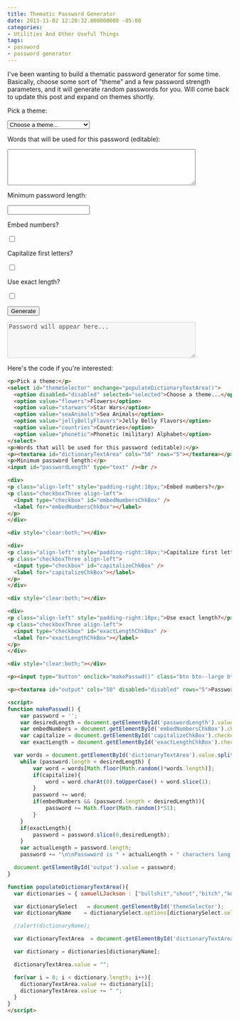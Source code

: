 ```yaml
---
title: Thematic Password Generator
date: 2013-11-02 12:20:32.000000000 -05:00
categories:
- Utilities And Other Useful Things
tags:
- password
- password generator
---
```

<p>I've been wanting to build a thematic password generator for some time. Basically, choose some sort of "theme" and a few password strength parameters, and it will generate random passwords for you. Will come back to update this post and expand on themes shortly.</p>

<p>Pick a theme:</p>
<select id="themeSelector" onchange="populateDictionaryTextArea()">
  <option disabled="disabled" selected="selected">Choose a theme...</option>
  <option value="flowers">Flowers</option>
  <option value="starwars">Star Wars</option>
  <option value="seaAnimals">Sea Animals</option>
  <option value="jellyBellyFlavors">Jelly Belly Flavors</option>
  <option value="countries">Countries</option>
  <option value="phonetic">Phonetic (military) Alphabet</option>
</select>
<p>Words that will be used for this password (editable):</p>
<p><textarea id="dictionaryTextArea" cols="50" rows="5"></textarea></p>
<p>Minimum password length:</p>
<input id="passwordLength" type="text" /><br />

<div>
<p class="align-left" style="padding-right:10px;">Embed numbers?</p>
<p class="checkboxThree align-left">
  <input type="checkbox" id="embedNumbersChkBox" />
  <label for="embedNumbersChkBox"></label>
</p>
</div>

<div style="clear:both;"></div>

<div>
<p class="align-left" style="padding-right:10px;">Capitalize first letters?</p>
<p class="checkboxThree align-left">
  <input type="checkbox" id="capitalizeChkBox" />
  <label for="capitalizeChkBox"></label>
</p>
</div>

<div style="clear:both;"></div>

<div>
<p class="align-left" style="padding-right:10px;">Use exact length?</p>
<p class="checkboxThree align-left">
  <input type="checkbox" id="exactLengthChkBox" />
  <label for="exactLengthChkBox"></label>
</p>
</div>

<div style="clear:both;"></div>

<p><input type="button" onclick="makePasswd()" class="btn btn--large btn--success" value="Generate" /></p>

<p><textarea id="output" cols="50" disabled="disabled" rows="5">Password will appear here...</textarea></p>

<script>
function makePasswd() {
    var password = '';
    var desiredLength = document.getElementById('passwordLength').value;
    var embedNumbers = document.getElementById('embedNumbersChkBox').checked;
    var capitalize = document.getElementById('capitalizeChkBox').checked;
    var exactLength = document.getElementById('exactLengthChkBox').checked;

  var words = document.getElementById('dictionaryTextArea').value.split(" ");
    while (password.length < desiredLength) {
        var word = words[Math.floor(Math.random()*words.length)];
        if(capitalize){
            word = word.charAt(0).toUpperCase() + word.slice(1);
        }
        password += word;
        if(embedNumbers && (password.length < desiredLength)){
            password += Math.floor(Math.random()*51);
        }
    }
    if(exactLength){
        password = password.slice(0,desiredLength);
    }
    var actualLength = password.length;
    password += "\n\nPasswword is " + actualLength + " characters long.";

  document.getElementById('output').value = password;
}

function populateDictionaryTextArea(){
  var dictionaries = { samuelLJackson : ["bullshit","shoot","bitch","kneecaps","goddamn","money","motherfucker","Winston","motherfucker","shot","understand","asses","dead","fucking","fried","chicken","shit","transitional","kill","shit","case","dumbass","duty","booty","motherfucker","righteous","ezekiel","brother","tyranny","filthy","pumpkin-pie","AK-47","kill","absolutely","snakes","plane","zeus","fuck","shove","lightning-bolt","ass","goddamn","shark","enough"], pokemon: ["Bulbasaur","Ivysaur","Venusaur","Charmander","Charmeleon","Charizard","Squirtle","Wartortle","Blastoise","Caterpie","Metapod","Butterfree","Weedle","Kakuna","Beedrill","Pidgey","Pidgeotto","Pidgeot","Rattata","Raticate","Spearow","Fearow","Ekans","Arbok","Pikachu","Raichu","Sandshrew","Sandslash","Nidoran","Nidorina","Nidoqueen","Nidoran","Nidorino","Nidoking","Clefairy","Clefable","Vulpix","Ninetales","Jigglypuff","Wigglytuff","Zubat","Golbat","Oddish","Gloom","Vileplume","Paras","Parasect","Venonat","Venomoth","Diglett","Dugtrio","Meowth","Persian","Psyduck","Golduck","Mankey","Primeape","Growlithe","Arcanine","Poliwag","Poliwhirl","Poliwrath","Abra","Kadabra","Alakazam","Machop","Machoke","Machamp","Bellsprout","Weepinbell","Victreebel","Tentacool","Tentacruel","Geodude","Graveler","Golem","Ponyta","Rapidash","Slowpoke","Slowbro","Magnemite","Magneton","Farfetchd","Doduo","Dodrio","Seel","Dewgong","Grimer","Muk","Shellder","Cloyster","Gastly","Haunter","Gengar","Onix","Drowzee","Hypno","Krabby","Kingler","Voltorb","Electrode","Exeggcute","Exeggutor","Cubone","Marowak","Hitmonlee","Hitmonchan","Lickitung","Koffing","Weezing","Rhyhorn","Rhydon","Chansey","Tangela","Kangaskhan","Horsea","Seadra","Goldeen","Seaking","Staryu","Starmie","Mr. Mime","Scyther","Jynx","Electabuzz","Magmar","Pinsir","Tauros","Magikarp","Gyarados","Lapras","Ditto","Eevee","Vaporeon","Jolteon","Flareon","Porygon","Omanyte","Omastar","Kabuto","Kabutops","Aerodactyl","Snorlax","Articuno","Zapdos","Moltres","Dratini","Dragonair","Dragonite","Mewtwo","Mew†","Chikorita","Bayleef","Meganium","Cyndaquil","Quilava","Typhlosion","Totodile","Croconaw","Feraligatr","Sentret","Furret","Hoothoot","Noctowl","Ledyba","Ledian","Spinarak","Ariados","Crobat","Chinchou","Lanturn","Pichu","Cleffa","Igglybuff","Togepi","Togetic","Natu","Xatu","Mareep","Flaaffy","Ampharos","Bellossom","Marill","Azumarill","Sudowoodo","Politoed","Hoppip","Skiploom","Jumpluff","Aipom","Sunkern","Sunflora","Yanma","Wooper","Quagsire","Espeon","Umbreon","Murkrow","Slowking","Misdreavus","Unown","Wobbuffet","Girafarig","Pineco","Forretress","Dunsparce","Gligar","Steelix","Snubbull","Granbull","Qwilfish","Scizor","Shuckle","Heracross","Sneasel","Teddiursa","Ursaring","Slugma","Magcargo","Swinub","Piloswine","Corsola","Remoraid","Octillery","Delibird","Mantine","Skarmory","Houndour","Houndoom","Kingdra","Phanpy","Donphan","Porygon2","Stantler","Smeargle","Tyrogue","Hitmontop","Smoochum","Elekid","Magby","Miltank","Blissey","Raikou","Entei","Suicune","Larvitar","Pupitar","Tyranitar","Lugia†","Ho-Oh†","Celebi†","Treecko","Grovyle","Sceptile","Torchic","Combusken","Blaziken","Mudkip","Marshtomp","Swampert","Poochyena","Mightyena","Zigzagoon","Linoone","Wurmple","Silcoon","Beautifly","Cascoon","Dustox","Lotad","Lombre","Ludicolo","Seedot","Nuzleaf","Shiftry","Taillow","Swellow","Wingull","Pelipper","Ralts","Kirlia","Gardevoir","Surskit","Masquerain","Shroomish","Breloom","Slakoth","Vigoroth","Slaking","Nincada","Ninjask","Shedinja","Whismur","Loudred","Exploud","Makuhita","Hariyama","Azurill","Nosepass","Skitty","Delcatty","Sableye","Mawile","Aron","Lairon","Aggron","Meditite","Medicham","Electrike","Manectric","Plusle","Minun","Volbeat","Illumise","Roselia","Gulpin","Swalot","Carvanha","Sharpedo","Wailmer","Wailord","Numel","Camerupt","Torkoal","Spoink","Grumpig","Spinda","Trapinch","Vibrava","Flygon","Cacnea","Cacturne","Swablu","Altaria","Zangoose","Seviper","Lunatone","Solrock","Barboach","Whiscash","Corphish","Crawdaunt","Baltoy","Claydol","Lileep","Cradily","Anorith","Armaldo","Feebas","Milotic","Castform","Kecleon","Shuppet","Banette","Duskull","Dusclops","Tropius","Chimecho","Absol","Wynaut","Snorunt","Glalie","Spheal","Sealeo","Walrein","Clamperl","Huntail","Gorebyss","Relicanth","Luvdisc","Bagon","Shelgon","Salamence","Beldum","Metang","Metagross","Regirock","Regice","Registeel","Latias","Latios","Kyogre","Groudon","Rayquaza","Jirachi†","Deoxys†","Turtwig","Grotle","Torterra","Chimchar","Monferno","Infernape","Piplup","Prinplup","Empoleon","Starly","Staravia","Staraptor","Bidoof","Bibarel","Kricketot","Kricketune","Shinx","Luxio","Luxray","Budew","Roserade","Cranidos","Rampardos","Shieldon","Bastiodon","Burmy","Wormadam","Mothim","Combee","Vespiquen","Pachirisu","Buizel","Floatzel","Cherubi","Cherrim","Shellos","Gastrodon","Ambipom","Drifloon","Drifblim","Buneary","Lopunny","Mismagius","Honchkrow","Glameow","Purugly","Chingling","Stunky","Skuntank","Bronzor","Bronzong","Bonsly","Mime Jr.","Happiny","Chatot","Spiritomb","Gible","Gabite","Garchomp","Munchlax","Riolu","Lucario","Hippopotas","Hippowdon","Skorupi","Drapion","Croagunk","Toxicroak","Carnivine","Finneon","Lumineon","Mantyke","Snover","Abomasnow","Weavile","Magnezone","Lickilicky","Rhyperior","Tangrowth","Electivire","Magmortar","Togekiss","Yanmega","Leafeon","Glaceon","Gliscor","Mamoswine","Porygon-Z","Gallade","Probopass","Dusknoir","Froslass","Rotom","Uxie","Mesprit","Azelf","Dialga","Palkia","Heatran","Regigigas","Giratina","Cresselia","Swoobat"], flowers: ["alstroemeria","amaranthus","amaryllis","anemone","anthurium","asters","buplerum","callalilies","callalily","carnation","mum","chrysanthemum","coxcomb","daisy","curly-willow","daffodils","dahlias","delphinium","gerbera","ginger","gladiouli","heather","heliconia","hyacinth","hydrangeas","hypericum","iris","kangaroo-paw","larkspur","leptospermum","liatris","lilies","limonium","lisianthus","asters","narcissus","orchids","pearl-blossom","peonies","poinsettia","protea","quince","ranunculus","roses","snapdragons","soldaster","sunflowers","tulips","viburnum","waxflower"], starwars: ["tan-tan","luke","han","skywalker","solo","bacta","at-at","at-st","wookie","wampa","hoth","empire","dark","side","force","leia","princess","speeder","tie-fighter","deathstar","feeling","lightsaber","x-wing","b-wing","y-wing","a-wing","millenium","falcon","destroyer","star","imperial","sith","jedi","knight","tie-bomber","blaster","shield","shields","endor","coruscant","clones","deathsticks","kaashyyk","bothans","proton","torpedo","attack","formation","spacestation","chewbacca","c3po","r2d2","droid","anakin","obi-wan","kenobi","maul","darth","vader","palpatine","emperor","operational","alderaan"], seaAnimals: ["anemone","eel","carp","pike","walleye","clownfish","kraken","barracuda","shark","angelfish","squid","octopus","crab","lobster","urchin","whale","dolphin","seasnake","manatee","cuttlefish","conch","cod","salmon","tuna","barnacle","anchovy","albacore","coral","seal","flounder","goldfish","grouper","guppy","haddock","halibut","herring","jellyfish","lamprey","manta-ray","stingray","minnow","mollusk","mussel","narwhal","nautilus","nettlefish","orca","otter","oyster","plankton","piranha","sardine","shrimp","starfish","sturgeon","trout","turtle","walrus"], jellyBellyFlavors: ["cream","soda","root","beer","berry","blue","blueberry","bubble","gum","buttered","popcorn","cantaloupe","cappuccino","caramel","corn","chili","mango","chocolate","pudding","cinnamon","coconut","cotton","candy","crushed","pineapple","dr.pepper","french","vanilla","green","apple","island","punch","juicy","pear","kiwi","lemon","drop","lemon","lime","licorice","mango","margarita","mixed","berry","smoothie","orange","sherbet","peach","piña","colada","plum","pomegranate","raspberry","red","apple","sizzling","cinnamon","sour","cherry","strawberry","cheesecake","strawberry","daiquiri","strawberry","jam","sunkist","lemon","sunkist","lime","sunkist","orange","sunkist","pink","grapefruit","sunkist","tangerine","toasted","marshmallow","top","banana","tutti-fruitti","very","cherry","watermelon","wild","blackberry"], countries:["afghanistan","albania","algeria","american-samoa","andorra","angola","anguilla","antigua","barbuda","argentina","armenia","aruba","australia","austria","azerbaijan","bahamas","bahrain","bangladesh","barbados","belarus","belgium","belize","benin","bermuda","bhutan","bolivia","bosnia-herzegovina","botswana","bouvet-island","brazil","brunei","bulgaria","burkina-faso","burundi","cambodia","cameroon","canada","cape-verde","cayman-islands","central-african-republic","chad","chile","china","christmas-island","cocos-(keeling)-islands","colombia","comoros","zaire","cook-islands","costa-rica","croatia","cuba","cyprus","czech-republic","denmark","djibouti","dominica","dominican-republic","ecuador","egypt","el-salvador","equatorial-guinea","eritrea","estonia","ethiopia","falkland-islands","faroe-islands","fiji","finland","france","french-guiana","gabon","gambia","georgia","germany","ghana","gibraltar","greece","greenland","grenada","guadeloupe","guam","guatemala","guinea","guinea-bissau","guyana","haiti","holy-see","honduras","hong-kong","hungary","iceland","india","indonesia","iran","iraq","ireland","israel","italy","ivory-coast","jamaica","japan","jordan","kazakhstan","kenya","kiribati","kuwait","kyrgyzstan","laos","latvia","lebanon","lesotho","liberia","libya","liechtenstein","lithuania","luxembourg","macau","macedonia","madagascar","malawi","malaysia","maldives","mali","malta","marshall-islands","martinique","mauritania","mauritius","mayotte","mexico","micronesia","moldova","monaco","mongolia","montenegro","montserrat","morocco","mozambique","myanmar","namibia","nauru","nepal","netherlands","antilles","new-caledonia","new-zealand","nicaragua","niger","nigeria","niue","norfolk-island","north-korea","northern-mariana-islands","norway","oman","pakistan","palau","panama","papua-new-guinea","paraguay","peru","philippines","pitcairn-island","poland","polynesia","portugal","puerto-rico","qatar","reunion","romania","russia","rwanda","saint-helena","saint-kitts-and-nevis","saint-lucia","saint-pierre-and-miquelon","saint-vincent-and-grenadines","samoa","san-marino","sao-tome-and-principe","saudi-arabia","senegal","serbia","seychelles","sierra-leone","singapore","slovakia","slovenia","solomon-islands","somalia","south-africa","south-georgia-and-south-sandwich-islands","south-korea","south-sudan","spain","sri-lanka","sudan","suriname","svalbard-and-jan-mayen-islands","swaziland","sweden","switzerland","syria","taiwan","tajikistan","tanzania","thailand","timor-leste","togo","tokelau","tonga","trinidad-and-tobago","tunisia","turkey","turkmenistan","turks-and-caicos-islands","tuvalu","uganda","ukraine","united-arab-emirates","united-kingdom","united-states","uruguay","uzbekistan","vanuatu","venezuela","vietnam","virgin-islands","wallis-and-futuna-islands","yemen","zambia","zimbabwe"], phonetic : ["alpha","bravo","charlie","delta","echo","foxtrot","gulf","hotel","india","juliet","kilo","lima","mike","november","oscar","papa","quebec","romeo","sierra","tango","uniform","victor","whiskey","x-ray","yankee","zulu"] };

  var dictionarySelect   = document.getElementById('themeSelector');
  var dictionaryName    = dictionarySelect.options[dictionarySelect.selectedIndex].value;

  //alert(dictionaryName);

  var dictionaryTextArea  = document.getElementById('dictionaryTextArea');

  var dictionary = dictionaries[dictionaryName];

  dictionaryTextArea.value = "";

  for(var i = 0; i < dictionary.length; i++){
    dictionaryTextArea.value += dictionary[i];
    dictionaryTextArea.value += " ";
  }
}
</script>

Here's the code if you're interested:

```html
<p>Pick a theme:</p>
<select id="themeSelector" onchange="populateDictionaryTextArea()">
  <option disabled="disabled" selected="selected">Choose a theme...</option>
  <option value="flowers">Flowers</option>
  <option value="starwars">Star Wars</option>
  <option value="seaAnimals">Sea Animals</option>
  <option value="jellyBellyFlavors">Jelly Belly Flavors</option>
  <option value="countries">Countries</option>
  <option value="phonetic">Phonetic (military) Alphabet</option>
</select>
<p>Words that will be used for this password (editable):</p>
<p><textarea id="dictionaryTextArea" cols="50" rows="5"></textarea></p>
<p>Minimum password length:</p>
<input id="passwordLength" type="text" /><br />

<div>
<p class="align-left" style="padding-right:10px;">Embed numbers?</p>
<p class="checkboxThree align-left">
  <input type="checkbox" id="embedNumbersChkBox" />
  <label for="embedNumbersChkBox"></label>
</p>
</div>

<div style="clear:both;"></div>

<div>
<p class="align-left" style="padding-right:10px;">Capitalize first letters?</p>
<p class="checkboxThree align-left">
  <input type="checkbox" id="capitalizeChkBox" />
  <label for="capitalizeChkBox"></label>
</p>
</div>

<div style="clear:both;"></div>

<div>
<p class="align-left" style="padding-right:10px;">Use exact length?</p>
<p class="checkboxThree align-left">
  <input type="checkbox" id="exactLengthChkBox" />
  <label for="exactLengthChkBox"></label>
</p>
</div>

<div style="clear:both;"></div>

<p><input type="button" onclick="makePasswd()" class="btn btn--large btn--success" value="Generate" /></p>

<p><textarea id="output" cols="50" disabled="disabled" rows="5">Password will appear here...</textarea></p>

<script>
function makePasswd() {
    var password = '';
    var desiredLength = document.getElementById('passwordLength').value;
    var embedNumbers = document.getElementById('embedNumbersChkBox').checked;
    var capitalize = document.getElementById('capitalizeChkBox').checked;
    var exactLength = document.getElementById('exactLengthChkBox').checked;

  var words = document.getElementById('dictionaryTextArea').value.split(" ");
    while (password.length < desiredLength) {
        var word = words[Math.floor(Math.random()*words.length)];
        if(capitalize){
            word = word.charAt(0).toUpperCase() + word.slice(1);
        }
        password += word;
        if(embedNumbers && (password.length < desiredLength)){
            password += Math.floor(Math.random()*51);
        }
    }
    if(exactLength){
        password = password.slice(0,desiredLength);
    }
    var actualLength = password.length;
    password += "\n\nPasswword is " + actualLength + " characters long.";

  document.getElementById('output').value = password;
}

function populateDictionaryTextArea(){
  var dictionaries = { samuelLJackson : ["bullshit","shoot","bitch","kneecaps","goddamn","money","motherfucker","Winston","motherfucker","shot","understand","asses","dead","fucking","fried","chicken","shit","transitional","kill","shit","case","dumbass","duty","booty","motherfucker","righteous","ezekiel","brother","tyranny","filthy","pumpkin-pie","AK-47","kill","absolutely","snakes","plane","zeus","fuck","shove","lightning-bolt","ass","goddamn","shark","enough"], pokemon: ["Bulbasaur","Ivysaur","Venusaur","Charmander","Charmeleon","Charizard","Squirtle","Wartortle","Blastoise","Caterpie","Metapod","Butterfree","Weedle","Kakuna","Beedrill","Pidgey","Pidgeotto","Pidgeot","Rattata","Raticate","Spearow","Fearow","Ekans","Arbok","Pikachu","Raichu","Sandshrew","Sandslash","Nidoran","Nidorina","Nidoqueen","Nidoran","Nidorino","Nidoking","Clefairy","Clefable","Vulpix","Ninetales","Jigglypuff","Wigglytuff","Zubat","Golbat","Oddish","Gloom","Vileplume","Paras","Parasect","Venonat","Venomoth","Diglett","Dugtrio","Meowth","Persian","Psyduck","Golduck","Mankey","Primeape","Growlithe","Arcanine","Poliwag","Poliwhirl","Poliwrath","Abra","Kadabra","Alakazam","Machop","Machoke","Machamp","Bellsprout","Weepinbell","Victreebel","Tentacool","Tentacruel","Geodude","Graveler","Golem","Ponyta","Rapidash","Slowpoke","Slowbro","Magnemite","Magneton","Farfetchd","Doduo","Dodrio","Seel","Dewgong","Grimer","Muk","Shellder","Cloyster","Gastly","Haunter","Gengar","Onix","Drowzee","Hypno","Krabby","Kingler","Voltorb","Electrode","Exeggcute","Exeggutor","Cubone","Marowak","Hitmonlee","Hitmonchan","Lickitung","Koffing","Weezing","Rhyhorn","Rhydon","Chansey","Tangela","Kangaskhan","Horsea","Seadra","Goldeen","Seaking","Staryu","Starmie","Mr. Mime","Scyther","Jynx","Electabuzz","Magmar","Pinsir","Tauros","Magikarp","Gyarados","Lapras","Ditto","Eevee","Vaporeon","Jolteon","Flareon","Porygon","Omanyte","Omastar","Kabuto","Kabutops","Aerodactyl","Snorlax","Articuno","Zapdos","Moltres","Dratini","Dragonair","Dragonite","Mewtwo","Mew†","Chikorita","Bayleef","Meganium","Cyndaquil","Quilava","Typhlosion","Totodile","Croconaw","Feraligatr","Sentret","Furret","Hoothoot","Noctowl","Ledyba","Ledian","Spinarak","Ariados","Crobat","Chinchou","Lanturn","Pichu","Cleffa","Igglybuff","Togepi","Togetic","Natu","Xatu","Mareep","Flaaffy","Ampharos","Bellossom","Marill","Azumarill","Sudowoodo","Politoed","Hoppip","Skiploom","Jumpluff","Aipom","Sunkern","Sunflora","Yanma","Wooper","Quagsire","Espeon","Umbreon","Murkrow","Slowking","Misdreavus","Unown","Wobbuffet","Girafarig","Pineco","Forretress","Dunsparce","Gligar","Steelix","Snubbull","Granbull","Qwilfish","Scizor","Shuckle","Heracross","Sneasel","Teddiursa","Ursaring","Slugma","Magcargo","Swinub","Piloswine","Corsola","Remoraid","Octillery","Delibird","Mantine","Skarmory","Houndour","Houndoom","Kingdra","Phanpy","Donphan","Porygon2","Stantler","Smeargle","Tyrogue","Hitmontop","Smoochum","Elekid","Magby","Miltank","Blissey","Raikou","Entei","Suicune","Larvitar","Pupitar","Tyranitar","Lugia†","Ho-Oh†","Celebi†","Treecko","Grovyle","Sceptile","Torchic","Combusken","Blaziken","Mudkip","Marshtomp","Swampert","Poochyena","Mightyena","Zigzagoon","Linoone","Wurmple","Silcoon","Beautifly","Cascoon","Dustox","Lotad","Lombre","Ludicolo","Seedot","Nuzleaf","Shiftry","Taillow","Swellow","Wingull","Pelipper","Ralts","Kirlia","Gardevoir","Surskit","Masquerain","Shroomish","Breloom","Slakoth","Vigoroth","Slaking","Nincada","Ninjask","Shedinja","Whismur","Loudred","Exploud","Makuhita","Hariyama","Azurill","Nosepass","Skitty","Delcatty","Sableye","Mawile","Aron","Lairon","Aggron","Meditite","Medicham","Electrike","Manectric","Plusle","Minun","Volbeat","Illumise","Roselia","Gulpin","Swalot","Carvanha","Sharpedo","Wailmer","Wailord","Numel","Camerupt","Torkoal","Spoink","Grumpig","Spinda","Trapinch","Vibrava","Flygon","Cacnea","Cacturne","Swablu","Altaria","Zangoose","Seviper","Lunatone","Solrock","Barboach","Whiscash","Corphish","Crawdaunt","Baltoy","Claydol","Lileep","Cradily","Anorith","Armaldo","Feebas","Milotic","Castform","Kecleon","Shuppet","Banette","Duskull","Dusclops","Tropius","Chimecho","Absol","Wynaut","Snorunt","Glalie","Spheal","Sealeo","Walrein","Clamperl","Huntail","Gorebyss","Relicanth","Luvdisc","Bagon","Shelgon","Salamence","Beldum","Metang","Metagross","Regirock","Regice","Registeel","Latias","Latios","Kyogre","Groudon","Rayquaza","Jirachi†","Deoxys†","Turtwig","Grotle","Torterra","Chimchar","Monferno","Infernape","Piplup","Prinplup","Empoleon","Starly","Staravia","Staraptor","Bidoof","Bibarel","Kricketot","Kricketune","Shinx","Luxio","Luxray","Budew","Roserade","Cranidos","Rampardos","Shieldon","Bastiodon","Burmy","Wormadam","Mothim","Combee","Vespiquen","Pachirisu","Buizel","Floatzel","Cherubi","Cherrim","Shellos","Gastrodon","Ambipom","Drifloon","Drifblim","Buneary","Lopunny","Mismagius","Honchkrow","Glameow","Purugly","Chingling","Stunky","Skuntank","Bronzor","Bronzong","Bonsly","Mime Jr.","Happiny","Chatot","Spiritomb","Gible","Gabite","Garchomp","Munchlax","Riolu","Lucario","Hippopotas","Hippowdon","Skorupi","Drapion","Croagunk","Toxicroak","Carnivine","Finneon","Lumineon","Mantyke","Snover","Abomasnow","Weavile","Magnezone","Lickilicky","Rhyperior","Tangrowth","Electivire","Magmortar","Togekiss","Yanmega","Leafeon","Glaceon","Gliscor","Mamoswine","Porygon-Z","Gallade","Probopass","Dusknoir","Froslass","Rotom","Uxie","Mesprit","Azelf","Dialga","Palkia","Heatran","Regigigas","Giratina","Cresselia","Swoobat"], flowers: ["alstroemeria","amaranthus","amaryllis","anemone","anthurium","asters","buplerum","callalilies","callalily","carnation","mum","chrysanthemum","coxcomb","daisy","curly-willow","daffodils","dahlias","delphinium","gerbera","ginger","gladiouli","heather","heliconia","hyacinth","hydrangeas","hypericum","iris","kangaroo-paw","larkspur","leptospermum","liatris","lilies","limonium","lisianthus","asters","narcissus","orchids","pearl-blossom","peonies","poinsettia","protea","quince","ranunculus","roses","snapdragons","soldaster","sunflowers","tulips","viburnum","waxflower"], starwars: ["tan-tan","luke","han","skywalker","solo","bacta","at-at","at-st","wookie","wampa","hoth","empire","dark","side","force","leia","princess","speeder","tie-fighter","deathstar","feeling","lightsaber","x-wing","b-wing","y-wing","a-wing","millenium","falcon","destroyer","star","imperial","sith","jedi","knight","tie-bomber","blaster","shield","shields","endor","coruscant","clones","deathsticks","kaashyyk","bothans","proton","torpedo","attack","formation","spacestation","chewbacca","c3po","r2d2","droid","anakin","obi-wan","kenobi","maul","darth","vader","palpatine","emperor","operational","alderaan"], seaAnimals: ["anemone","eel","carp","pike","walleye","clownfish","kraken","barracuda","shark","angelfish","squid","octopus","crab","lobster","urchin","whale","dolphin","seasnake","manatee","cuttlefish","conch","cod","salmon","tuna","barnacle","anchovy","albacore","coral","seal","flounder","goldfish","grouper","guppy","haddock","halibut","herring","jellyfish","lamprey","manta-ray","stingray","minnow","mollusk","mussel","narwhal","nautilus","nettlefish","orca","otter","oyster","plankton","piranha","sardine","shrimp","starfish","sturgeon","trout","turtle","walrus"], jellyBellyFlavors: ["cream","soda","root","beer","berry","blue","blueberry","bubble","gum","buttered","popcorn","cantaloupe","cappuccino","caramel","corn","chili","mango","chocolate","pudding","cinnamon","coconut","cotton","candy","crushed","pineapple","dr.pepper","french","vanilla","green","apple","island","punch","juicy","pear","kiwi","lemon","drop","lemon","lime","licorice","mango","margarita","mixed","berry","smoothie","orange","sherbet","peach","piña","colada","plum","pomegranate","raspberry","red","apple","sizzling","cinnamon","sour","cherry","strawberry","cheesecake","strawberry","daiquiri","strawberry","jam","sunkist","lemon","sunkist","lime","sunkist","orange","sunkist","pink","grapefruit","sunkist","tangerine","toasted","marshmallow","top","banana","tutti-fruitti","very","cherry","watermelon","wild","blackberry"], countries:["afghanistan","albania","algeria","american-samoa","andorra","angola","anguilla","antigua","barbuda","argentina","armenia","aruba","australia","austria","azerbaijan","bahamas","bahrain","bangladesh","barbados","belarus","belgium","belize","benin","bermuda","bhutan","bolivia","bosnia-herzegovina","botswana","bouvet-island","brazil","brunei","bulgaria","burkina-faso","burundi","cambodia","cameroon","canada","cape-verde","cayman-islands","central-african-republic","chad","chile","china","christmas-island","cocos-(keeling)-islands","colombia","comoros","zaire","cook-islands","costa-rica","croatia","cuba","cyprus","czech-republic","denmark","djibouti","dominica","dominican-republic","ecuador","egypt","el-salvador","equatorial-guinea","eritrea","estonia","ethiopia","falkland-islands","faroe-islands","fiji","finland","france","french-guiana","gabon","gambia","georgia","germany","ghana","gibraltar","greece","greenland","grenada","guadeloupe","guam","guatemala","guinea","guinea-bissau","guyana","haiti","holy-see","honduras","hong-kong","hungary","iceland","india","indonesia","iran","iraq","ireland","israel","italy","ivory-coast","jamaica","japan","jordan","kazakhstan","kenya","kiribati","kuwait","kyrgyzstan","laos","latvia","lebanon","lesotho","liberia","libya","liechtenstein","lithuania","luxembourg","macau","macedonia","madagascar","malawi","malaysia","maldives","mali","malta","marshall-islands","martinique","mauritania","mauritius","mayotte","mexico","micronesia","moldova","monaco","mongolia","montenegro","montserrat","morocco","mozambique","myanmar","namibia","nauru","nepal","netherlands","antilles","new-caledonia","new-zealand","nicaragua","niger","nigeria","niue","norfolk-island","north-korea","northern-mariana-islands","norway","oman","pakistan","palau","panama","papua-new-guinea","paraguay","peru","philippines","pitcairn-island","poland","polynesia","portugal","puerto-rico","qatar","reunion","romania","russia","rwanda","saint-helena","saint-kitts-and-nevis","saint-lucia","saint-pierre-and-miquelon","saint-vincent-and-grenadines","samoa","san-marino","sao-tome-and-principe","saudi-arabia","senegal","serbia","seychelles","sierra-leone","singapore","slovakia","slovenia","solomon-islands","somalia","south-africa","south-georgia-and-south-sandwich-islands","south-korea","south-sudan","spain","sri-lanka","sudan","suriname","svalbard-and-jan-mayen-islands","swaziland","sweden","switzerland","syria","taiwan","tajikistan","tanzania","thailand","timor-leste","togo","tokelau","tonga","trinidad-and-tobago","tunisia","turkey","turkmenistan","turks-and-caicos-islands","tuvalu","uganda","ukraine","united-arab-emirates","united-kingdom","united-states","uruguay","uzbekistan","vanuatu","venezuela","vietnam","virgin-islands","wallis-and-futuna-islands","yemen","zambia","zimbabwe"], phonetic : ["alpha","bravo","charlie","delta","echo","foxtrot","gulf","hotel","india","juliet","kilo","lima","mike","november","oscar","papa","quebec","romeo","sierra","tango","uniform","victor","whiskey","x-ray","yankee","zulu"] };

  var dictionarySelect   = document.getElementById('themeSelector');
  var dictionaryName    = dictionarySelect.options[dictionarySelect.selectedIndex].value;

  //alert(dictionaryName);

  var dictionaryTextArea  = document.getElementById('dictionaryTextArea');

  var dictionary = dictionaries[dictionaryName];

  dictionaryTextArea.value = "";

  for(var i = 0; i < dictionary.length; i++){
    dictionaryTextArea.value += dictionary[i];
    dictionaryTextArea.value += " ";
  }
}
</script>
```
